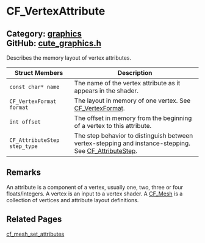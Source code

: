 # CF_VertexAttribute

Category: [graphics](https://github.com/RandyGaul/cute_framework/blob/master/docs/api_reference?id=graphics)  
GitHub: [cute_graphics.h](https://github.com/RandyGaul/cute_framework/blob/master/include/cute_graphics.h)  
---

Describes the memory layout of vertex attributes.

Struct Members | Description
--- | ---
`const char* name` | The name of the vertex attribute as it appears in the shader.
`CF_VertexFormat format` | The layout in memory of one vertex. See [CF_VertexFormat](https://github.com/RandyGaul/cute_framework/blob/master/docs/graphics/cf_vertexformat.md).
`int offset` | The offset in memory from the beginning of a vertex to this attribute.
`CF_AttributeStep step_type` | The step behavior to distinguish between vertex-stepping and instance-stepping. See [CF_AttributeStep](https://github.com/RandyGaul/cute_framework/blob/master/docs/graphics/cf_attributestep.md).

## Remarks

An attribute is a component of a vertex, usually one, two, three or four floats/integers. A vertex is an input
to a vertex shader. A [CF_Mesh](https://github.com/RandyGaul/cute_framework/blob/master/docs/graphics/cf_mesh.md) is a collection of vertices and attribute layout definitions.

## Related Pages

[cf_mesh_set_attributes](https://github.com/RandyGaul/cute_framework/blob/master/docs/graphics/cf_mesh_set_attributes.md)  
